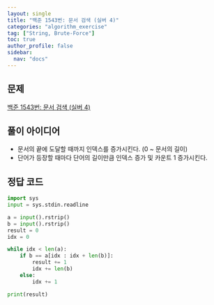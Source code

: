 ```yaml
---
layout: single
title: "백준 1543번: 문서 검색 (실버 4)"
categories: "algorithm_exercise"
tag: ["String, Brute-Force"]
toc: true
author_profile: false
sidebar:
  nav: "docs"
---
```


## 문제

[백준 1543번: 문서 검색 (실버 4)](https://www.acmicpc.net/problem/1543)

## 풀이 아이디어

- 문서의 끝에 도달할 때까지 인덱스를 증가시킨다. (0 ~ 문서의 길이)
- 단어가 등장할 때마다 단어의 길이만큼 인덱스 증가 및 카운트 1 증가시킨다.

## 정답 코드

```python
import sys
input = sys.stdin.readline

a = input().rstrip()
b = input().rstrip()
result = 0
idx = 0

while idx < len(a):
    if b == a[idx : idx + len(b)]:
        result += 1
        idx += len(b)
    else:
        idx += 1

print(result)
```
